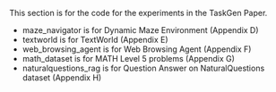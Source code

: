 This section is for the code for the experiments in the TaskGen Paper.

- maze_navigator is for Dynamic Maze Environment (Appendix D)
- textworld is for TextWorld (Appendix E)
- web_browsing_agent is for Web Browsing Agent (Appendix F)
- math_dataset is for MATH Level 5 problems (Appendix G)
- naturalquestions_rag is for Question Answer on NaturalQuestions dataset (Appendix H)

